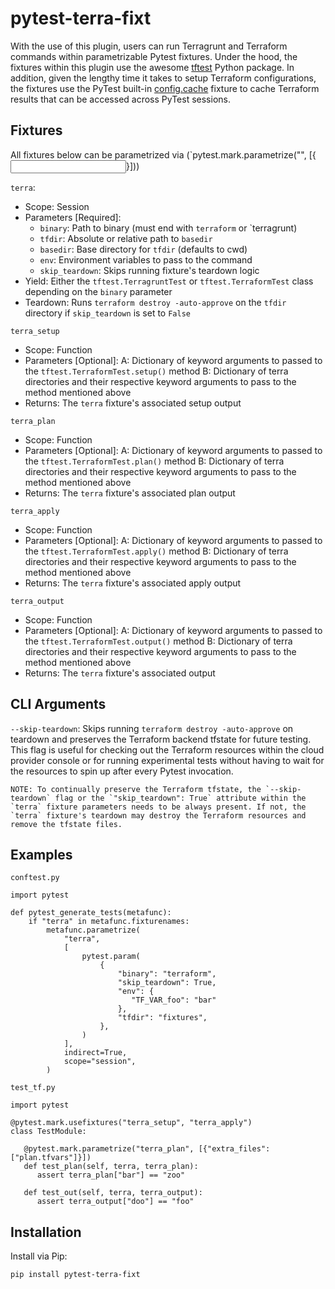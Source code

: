 # pytest-terra-fixt
 
With the use of this plugin, users can run Terragrunt and Terraform commands within parametrizable Pytest fixtures. Under the hood, the fixtures within this plugin use the awesome [tftest](https://github.com/GoogleCloudPlatform/terraform-python-testing-helper) Python package. In addition, given the lengthy time it takes to setup Terraform configurations, the fixtures use the PyTest built-in [config.cache](https://docs.pytest.org/en/7.1.x/how-to/cache.html#cache) fixture to cache Terraform results that can be accessed across PyTest sessions.

## Fixtures

All fixtures below can be parametrized via (`pytest.mark.parametrize("<fixture>", [{<input>}]))

`terra`:
   - Scope: Session
   - Parameters [Required]:
      - `binary`: Path to binary (must end with `terraform` or `terragrunt)
      - `tfdir`: Absolute or relative path to `basedir`
      - `basedir`: Base directory for `tfdir` (defaults to cwd)
      - `env`: Environment variables to pass to the command
      - `skip_teardown`: Skips running fixture's teardown logic
   - Yield: Either the `tftest.TerragruntTest` or `tftest.TerraformTest` class depending on the `binary` parameter
   - Teardown: Runs `terraform destroy -auto-approve` on the `tfdir` directory if `skip_teardown` is set to `False`

`terra_setup`
   - Scope: Function
   - Parameters [Optional]: 
      A: Dictionary of keyword arguments to passed to the `tftest.TerraformTest.setup()` method
      B: Dictionary of terra directories and their respective keyword arguments to pass to the method mentioned above
   - Returns: The `terra` fixture's associated setup output

`terra_plan`
   - Scope: Function
   - Parameters [Optional]: 
      A: Dictionary of keyword arguments to passed to the `tftest.TerraformTest.plan()` method
      B: Dictionary of terra directories and their respective keyword arguments to pass to the method mentioned above
   - Returns: The `terra` fixture's associated plan output

`terra_apply`
   - Scope: Function
   - Parameters [Optional]: 
      A: Dictionary of keyword arguments to passed to the `tftest.TerraformTest.apply()` method
      B: Dictionary of terra directories and their respective keyword arguments to pass to the method mentioned above
   - Returns: The `terra` fixture's associated apply output

`terra_output`
   - Scope: Function
   - Parameters [Optional]:
      A: Dictionary of keyword arguments to passed to the `tftest.TerraformTest.output()` method
      B: Dictionary of terra directories and their respective keyword arguments to pass to the method mentioned above
   - Returns: The `terra` fixture's associated output

## CLI Arguments

`--skip-teardown`: Skips running `terraform destroy -auto-approve` on teardown and preserves the Terraform backend tfstate for future testing. This flag is useful for checking out the Terraform resources within the cloud provider console or for running experimental tests without having to wait for the resources to spin up after every Pytest invocation.
 
   ```
   NOTE: To continually preserve the Terraform tfstate, the `--skip-teardown` flag or the `"skip_teardown": True` attribute within the `terra` fixture parameters needs to be always present. If not, the `terra` fixture's teardown may destroy the Terraform resources and remove the tfstate files.
   ```
 
## Examples

`conftest.py`
```
import pytest

def pytest_generate_tests(metafunc):
    if "terra" in metafunc.fixturenames:
        metafunc.parametrize(
            "terra",
            [
                pytest.param(
                    {
                        "binary": "terraform",
                        "skip_teardown": True,
                        "env": {
                           "TF_VAR_foo": "bar"
                        },
                        "tfdir": "fixtures",
                    },
                )
            ],
            indirect=True,
            scope="session",
        )
```

`test_tf.py`
```
import pytest

@pytest.mark.usefixtures("terra_setup", "terra_apply")
class TestModule:

   @pytest.mark.parametrize("terra_plan", [{"extra_files": ["plan.tfvars"]}])
   def test_plan(self, terra, terra_plan):
      assert terra_plan["bar"] == "zoo"

   def test_out(self, terra, terra_output):
      assert terra_output["doo"] == "foo"
```

## Installation

Install via Pip:
```
pip install pytest-terra-fixt
```